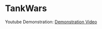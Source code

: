 # TankWars

Youtube Demonstration: 
[Demonstration Video](https://www.youtube.com/edit?o=U&video_id=-Mg_qvlVJJs)
